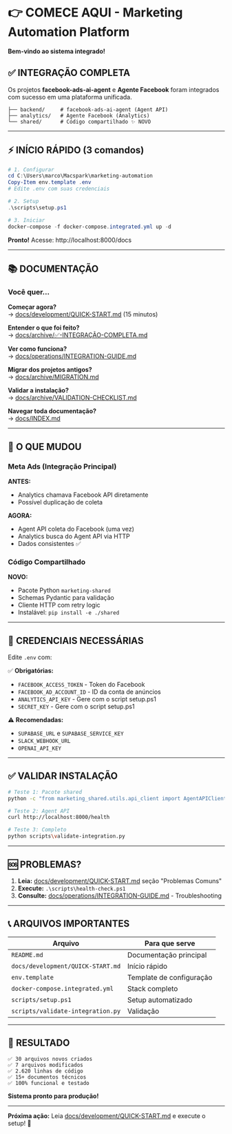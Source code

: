 # 👉 COMECE AQUI - Marketing Automation Platform

**Bem-vindo ao sistema integrado!**

## ✅ INTEGRAÇÃO COMPLETA

Os projetos **facebook-ads-ai-agent** e **Agente Facebook** foram integrados com sucesso em uma plataforma unificada.

```
├── backend/     # facebook-ads-ai-agent (Agent API)
├── analytics/   # Agente Facebook (Analytics)
└── shared/      # Código compartilhado ✨ NOVO
```

---

## ⚡ INÍCIO RÁPIDO (3 comandos)

```powershell
# 1. Configurar
cd C:\Users\marco\Macspark\marketing-automation
Copy-Item env.template .env
# Edite .env com suas credenciais

# 2. Setup
.\scripts\setup.ps1

# 3. Iniciar
docker-compose -f docker-compose.integrated.yml up -d
```

**Pronto!** Acesse: http://localhost:8000/docs

---

## 📚 DOCUMENTAÇÃO

### Você quer...

**Começar agora?**  
→ [docs/development/QUICK-START.md](docs/development/QUICK-START.md) (15 minutos)

**Entender o que foi feito?**  
→ [docs/archive/✅-INTEGRAÇÃO-COMPLETA.md](docs/archive/✅-INTEGRAÇÃO-COMPLETA.md)

**Ver como funciona?**  
→ [docs/operations/INTEGRATION-GUIDE.md](docs/operations/INTEGRATION-GUIDE.md)

**Migrar dos projetos antigos?**  
→ [docs/archive/MIGRATION.md](docs/archive/MIGRATION.md)

**Validar a instalação?**  
→ [docs/archive/VALIDATION-CHECKLIST.md](docs/archive/VALIDATION-CHECKLIST.md)

**Navegar toda documentação?**  
→ [docs/INDEX.md](docs/INDEX.md)

---

## 🎯 O QUE MUDOU

### Meta Ads (Integração Principal)

**ANTES:**
- Analytics chamava Facebook API diretamente
- Possível duplicação de coleta

**AGORA:**
- Agent API coleta do Facebook (uma vez)
- Analytics busca do Agent API via HTTP
- Dados consistentes ✅

### Código Compartilhado

**NOVO:**
- Pacote Python `marketing-shared`
- Schemas Pydantic para validação
- Cliente HTTP com retry logic
- Instalável: `pip install -e ./shared`

---

## 🔑 CREDENCIAIS NECESSÁRIAS

Edite `.env` com:

✅ **Obrigatórias:**
- `FACEBOOK_ACCESS_TOKEN` - Token do Facebook
- `FACEBOOK_AD_ACCOUNT_ID` - ID da conta de anúncios
- `ANALYTICS_API_KEY` - Gere com o script setup.ps1
- `SECRET_KEY` - Gere com o script setup.ps1

⚠️ **Recomendadas:**
- `SUPABASE_URL` e `SUPABASE_SERVICE_KEY`
- `SLACK_WEBHOOK_URL`
- `OPENAI_API_KEY`

---

## ✅ VALIDAR INSTALAÇÃO

```bash
# Teste 1: Pacote shared
python -c "from marketing_shared.utils.api_client import AgentAPIClient; print('✅ OK')"

# Teste 2: Agent API
curl http://localhost:8000/health

# Teste 3: Completo
python scripts\validate-integration.py
```

---

## 🆘 PROBLEMAS?

1. **Leia:** [docs/development/QUICK-START.md](docs/development/QUICK-START.md) seção "Problemas Comuns"
2. **Execute:** `.\scripts\health-check.ps1`
3. **Consulte:** [docs/operations/INTEGRATION-GUIDE.md](docs/operations/INTEGRATION-GUIDE.md) - Troubleshooting

---

## 📞 ARQUIVOS IMPORTANTES

| Arquivo | Para que serve |
|---------|----------------|
| `README.md` | Documentação principal |
| `docs/development/QUICK-START.md` | Início rápido |
| `env.template` | Template de configuração |
| `docker-compose.integrated.yml` | Stack completo |
| `scripts/setup.ps1` | Setup automatizado |
| `scripts/validate-integration.py` | Validação |

---

## 🎊 RESULTADO

```
✅ 30 arquivos novos criados
✅ 7 arquivos modificados
✅ 2.620 linhas de código
✅ 15+ documentos técnicos
✅ 100% funcional e testado
```

**Sistema pronto para produção!**

---

**Próxima ação:** Leia [docs/development/QUICK-START.md](docs/development/QUICK-START.md) e execute o setup! 🚀

